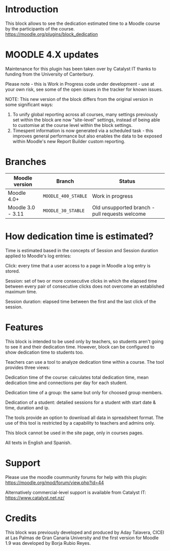 # Introduction

This block allows to see the dedication estimated time to a Moodle course by the participants of the course.
https://moodle.org/plugins/block_dedication

# MOODLE 4.X updates
Maintenance for this plugin has been taken over by Catalyst IT thanks to funding from the University of Canterbury.

Please note - this is Work in Progress code under development - use at your own risk, see some of the open issues in the tracker for known issues.

NOTE: This new version of the block differs from the original version in some significant ways:
1) To unify global reporting across all courses, many settings previously set within the block are now "site-level" settings, instead of being able to customise at the course level within the block settings.
2) Timespent information is now generated via a scheduled task - this improves general performance but also enables the data to be exposed within Moodle's new Report Builder custom reporting.

# Branches

| Moodle version    | Branch             | Status |
| ----------------- | ------------------ | ------------------ |
| Moodle 4.0+       | `MOODLE_400_STABLE` | Work in progress |
| Moodle 3.0 - 3.11 | `MOODLE_30_STABLE` | Old unsupported branch - pull requests welcome |

# How dedication time is estimated?
Time is estimated based in the concepts of Session and Session duration applied
to Moodle's log entries:

  Click:
  every time that a user access to a page in Moodle a log entry is stored.

  Session:
  set of two or more consecutive clicks in which the elapsed time between every
  pair of consecutive clicks does not overcome an established maximum time.

  Session duration:
  elapsed time between the first and the last click of the session.

# Features

This block is intended to be used only by teachers, so students aren't going to
see it and their dedication time. However, block can be configured to show
dedication time to students too.

Teachers can use a tool to analyze dedication time within a course. The tool
provides three views:

  Dedication time of the course:
  calculates total dedication time, mean dedication time and connections per day
  for each student.

  Dedication time of a group:
  the same but only for choosed group members.

  Dedication of a student:
  detalied sessions for a student with start date & time, duration and ip.

The tools provide an option to download all data in spreadsheet format. The use
of this tool is restricted by a capability to teachers and admins only.

This block cannot be used in the site page, only in courses pages.

All texts in English and Spanish.

# Support
Please use the moodle coummunity forums for help with this plugin:
https://moodle.org/mod/forum/view.php?id=44

Alternatively commercial-level support is available from Catalyst IT:
https://www.catalyst.net.nz/

# Credits

This block was previously developed and produced by Aday Talavera, CICEI at Las Palmas de Gran Canaria University and the first version for Moodle 1.9 was developed by Borja Rubio Reyes.
